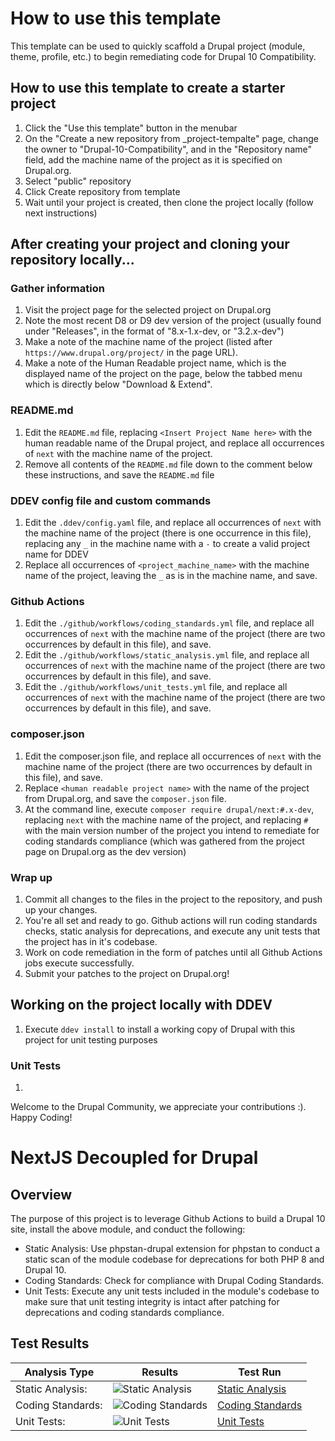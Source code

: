 # How to use this template

This template can be used to quickly scaffold a Drupal project (module, theme, profile, etc.) to begin remediating code for Drupal 10 Compatibility.

## How to use this template to create a starter project

1. Click the "Use this template" button in the menubar
1. On the "Create a new repository from _project-tempalte" page, change the owner to "Drupal-10-Compatibility", and in the "Repository name" field, add the machine name of the project as it is specified on Drupal.org.
1. Select "public" repository
1. Click Create repository from template
1. Wait until your project is created, then clone the project locally (follow next instructions)

## After creating your project and cloning your repository locally...

### Gather information
1.  Visit the project page for the selected project on Drupal.org
1.  Note the most recent D8 or D9 dev version of the project (usually found under "Releases", in the format of "8.x-1.x-dev, or "3.2.x-dev")
1.  Make a note of the machine name of the project (listed after `https://www.drupal.org/project/` in the page URL).
1.  Make a note of the Human Readable project name, which is the displayed name of the project on the page, below the tabbed menu which is directly below "Download & Extend".

### README.md
1.  Edit the `README.md` file, replacing `<Insert Project Name here>` with the human readable name of the Drupal project, and replace all occurrences of `next` with the machine name of the project.
1.  Remove all contents of the `README.md` file down to the comment below these instructions, and save the `README.md` file

### DDEV config file and custom commands
1.  Edit the `.ddev/config.yaml` file, and replace all occurrences of `next` with the machine name of the project (there is one occurrence in this file), replacing any `_` in the machine name with a `-` to create a valid project name for DDEV
1.  Replace all occurrences of `<project_machine_name>` with the machine name of the project, leaving the `_` as is in the machine name, and save.

### Github Actions
1.  Edit the `./github/workflows/coding_standards.yml` file, and replace all occurrences of `next` with the machine name of the project (there are two occurrences by default in this file), and save.
1.  Edit the `./github/workflows/static_analysis.yml` file, and replace all occurrences of `next` with the machine name of the project (there are two occurrences by default in this file), and save.
1.  Edit the `./github/workflows/unit_tests.yml` file, and replace all occurrences of `next` with the machine name of the project (there are two occurrences by default in this file), and save.

### composer.json
1.  Edit the composer.json file, and replace all occurrences of `next` with the machine name of the project (there are two occurrences by default in this file), and save.
1.  Replace `<human readable project name>` with the name of the project from Drupal.org, and save the `composer.json` file.
1.  At the command line, execute `composer require drupal/next:#.x-dev`, replacing `next` with the machine name of the project, and replacing `#` with the main version number of the project you intend to remediate for coding standards compliance (which was gathered from the project page on Drupal.org as the dev version)

### Wrap up
1.  Commit all changes to the files in the project to the repository, and push up your changes.
1.  You're all set and ready to go.  Github actions will run coding standards checks, static analysis for deprecations, and execute any unit tests that the project has in it's codebase.
1.  Work on code remediation in the form of patches until all Github Actions jobs execute successfully.
1.  Submit your patches to the project on Drupal.org!


## Working on the project locally with DDEV
1.  Execute `ddev install` to install a working copy of Drupal with this project for unit testing purposes

### Unit Tests
1.  


Welcome to the Drupal Community, we appreciate your contributions :). Happy Coding!

<!-- Delete all lines above here when creating a project from this template, after following the above instructions -->
# NextJS Decoupled for Drupal

## Overview

The purpose of this project is to leverage Github Actions to build a Drupal 10 site, install the above module, and conduct the following:

* Static Analysis:  Use phpstan-drupal extension for phpstan to conduct a static scan of the module codebase for deprecations for both PHP 8 and Drupal 10.
* Coding Standards:  Check for compliance with Drupal Coding Standards.
* Unit Tests:  Execute any unit tests included in the module's codebase to make sure that unit testing integrity is intact after patching for deprecations and coding standards compliance.

## Test Results

| Analysis Type | Results | Test Run |
| ----- | ----- | ----- |
| Static Analysis: | ![Static Analysis](https://github.com/Drupal-10-Compatibility/next/actions/workflows/static_analysis.yml/badge.svg) | [Static Analysis](https://github.com/Drupal-10-Compatibility/next/actions/workflows/static_analysis.yml) |
| Coding Standards: | ![Coding Standards](https://github.com/Drupal-10-Compatibility/next/actions/workflows/coding_standards.yml/badge.svg) | [Coding Standards](https://github.com/Drupal-10-Compatibility/next/actions/workflows/coding_standards.yml) |
| Unit Tests: | ![Unit Tests](https://github.com/Drupal-10-Compatibility/next/actions/workflows/unit_tests.yml/badge.svg) | [Unit Tests](https://github.com/Drupal-10-Compatibility/next/actions/workflows/unit_tests.yml) |
